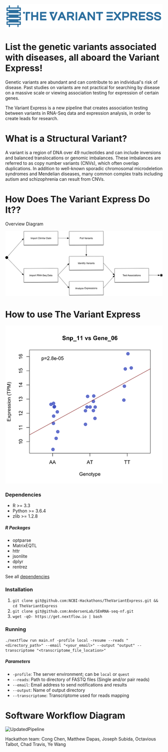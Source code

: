 ![Logo](images/Logo.png)

# List the genetic variants associated with diseases,  all aboard the Variant Express!

Genetic variants are abundant and can contribute to an individual's risk of disease. Past studies on variants are not practical for searching by disease on a massive scale or viewing association testing for expression of certain genes.  

The Variant Express is a new pipeline that creates association testing between variants in RNA-Seq data and expression analysis, in order to create leads for research. 

# What is a Structural Variant?

A variant is a region of DNA over 49 nucleotides and can include inversions and balanced translocations or genomic imbalances.  These imbalances are referred to as copy number variants (CNVs), which often overlap duplications.  In addition to well-known sporadic chromosomal microdeletion syndromes and Mendelian diseases, many common complex traits including autism and schizophrenia can result from CNVs.

# How Does The Variant Express Do It??

Overview Diagram

![Pipeline](images/pipeline.png)

# How to use The Variant Express

![img](images/Snp_11_vs_Gene_06.png)

### Dependencies

- R >= 3.3
- Python >= 3.6.4
- zlib >= 1.2.8

##### R Packages
- optparse
- MatrixEQTL
- httr
- jsonlite
- dplyr
- rentrez

See all [dependencies](https://github.com/NCBI-Hackathons/TheVariantExpress/blob/master/DEPENDENCIES)

### Installation

1. `git clone git@github.com:NCBI-Hackathons/TheVariantExpress.git && cd TheVariantExpress`
2. `git clone git@github.com:AndersenLab/SEmRNA-seq-nf.git`
3. `wget -qO- https://get.nextflow.io | bash`

### Running

    ./nextflow run main.nf -profile local -resume --reads "<directory_path>" --email "<your_email>" --output "output" --transcriptome "<transcriptome_file_location>"

##### Parameters

- `-profile`: The server environment; can be `local` or `quest`
- `--reads`: Path to directory of FASTQ files (Single and/or pair reads)
- `--email`: Email address to send notifications and results
- `--output`: Name of output directory
- `--transcriptome`: Transcriptome used for reads mapping


# Software Workflow Diagram

![UpdatedPipeline](https://docs.google.com/drawings/d/e/2PACX-1vRj84kE1cPLvzOBnkFm1tWz4ZjQWhGTybDpKjc9rBf2huzqlTTA3ViRTK6sJX6qW4ra-3TqnIGJPmKk/pub?w=960&h=720)



Hackathon team: Cong Chen, Matthew Dapas, Joseph Subida, Octavious Talbot, Chad Travis, Ye Wang

